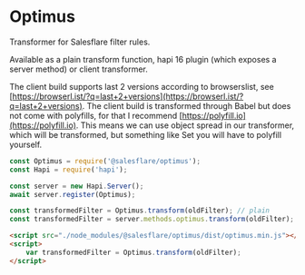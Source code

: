 # Optimus

Transformer for Salesflare filter rules.

Available as a plain transform function, hapi 16 plugin (which exposes a server method) or client transformer.

The client build supports last 2 versions according to browserslist, see [https://browserl.ist/?q=last+2+versions](https://browserl.ist/?q=last+2+versions).
The client build is transformed through Babel but does not come with polyfills, for that I recommend [https://polyfill.io](https://polyfill.io).
This means we can use object spread in our transformer, which will be transformed, but something like Set you will have to polyfill yourself.

```js
const Optimus = require('@salesflare/optimus');
const Hapi = require('hapi');

const server = new Hapi.Server();
await server.register(Optimus);

const transformedFilter = Optimus.transform(oldFilter); // plain
const transformedFilter = server.methods.optimus.transform(oldFilter); // hapi server method
```

```html
<script src="./node_modules/@salesflare/optimus/dist/optimus.min.js"></script>
<script>
    var transformedFilter = Optimus.transform(oldFilter);
</script>
```
